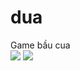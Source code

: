 # dua
Game bầu cua
<br>
<img src="https://scontent.fhan3-1.fna.fbcdn.net/v/t1.0-9/57012483_978635149008043_4589065696989675520_n.jpg?_nc_cat=111&_nc_oc=AQneaK9ElxBB6Pu7z6ViJg-L4FhU_gLdByxh5H6IVaU4sFZh9bjc28cJu22ycKS7gRs&_nc_ht=scontent.fhan3-1.fna&oh=a9770a4ef4c28b22a3354b47f6e598ab&oe=5D30CDE9">
<img src = "https://scontent.fhan3-2.fna.fbcdn.net/v/t1.0-9/56632037_978635135674711_4631855429662539776_n.jpg?_nc_cat=107&_nc_oc=AQmfPYCSmOjhnUpX0D4khz5q9vDREfzRUmqXaY5KKoPQLh1TWvAyefWTqHnpghOwaj0&_nc_ht=scontent.fhan3-2.fna&oh=89368134b1cc217a4eb92d86c3011a1f&oe=5D32150F">
